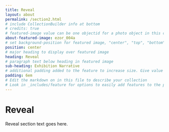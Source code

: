 ```yaml
---
title: Reveal
layout: about
permalink: /section2.html
# include CollectionBuilder info at bottom
# credits: true
# featured-image value can be one objectid for a photo object in this collection, a relative path to an image in this project, or a full url to any image. If left blank, no featured image will appear at top of About page.
about-featured-image: ezor_004a
# set background-position for featured image, "center", "top", "bottom"
position: center
# major heading to display over featured image
heading: Reveal
# paragraph text below heading in featured image
sub-heading: Exhibition Narrative
# additional padding added to the feature to increase size. Give value in em or px, e.g. "5em".
padding: 6em
# Edit the markdown on in this file to describe your collection
# Look in _includes/feature for options to easily add features to the page
---
```


# Reveal

Reveal section text goes here.